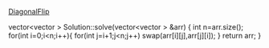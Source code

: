 [DiagonalFlip](https://www.interviewbit.com/problems/diagonal-flip/)


vector<vector<int> > Solution::solve(vector<vector<int> > &arr) {
    int n=arr.size();
    for(int i=0;i<n;i++){
        for(int j=i+1;j<n;j++)
        swap(arr[i][j],arr[j][i]);
    }
    return arr;
}

